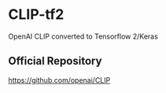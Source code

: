 # CLIP-tf2
OpenAI CLIP converted to Tensorflow 2/Keras

## Official Repository
https://github.com/openai/CLIP
